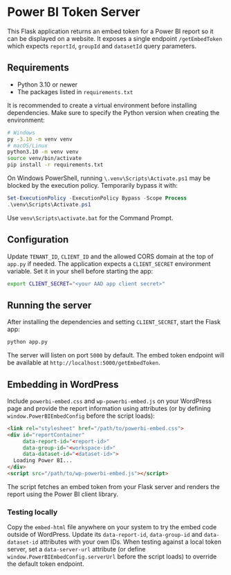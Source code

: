 # Power BI Token Server

This Flask application returns an embed token for a Power BI report so it can be displayed on a website. It exposes a single endpoint `/getEmbedToken` which expects `reportId`, `groupId` and `datasetId` query parameters.

## Requirements

* Python 3.10 or newer
* The packages listed in `requirements.txt`

It is recommended to create a virtual environment before installing dependencies.
Make sure to specify the Python version when creating the environment:

```bash
# Windows
py -3.10 -m venv venv
# macOS/Linux
python3.10 -m venv venv
source venv/bin/activate
pip install -r requirements.txt
```

On Windows PowerShell, running `\.venv\Scripts\Activate.ps1` may be blocked by the execution policy. Temporarily bypass it with:

```powershell
Set-ExecutionPolicy -ExecutionPolicy Bypass -Scope Process
.\venv\Scripts\Activate.ps1
```

Use `venv\Scripts\activate.bat` for the Command Prompt.

## Configuration

Update `TENANT_ID`, `CLIENT_ID` and the allowed CORS domain at the top of `app.py` if needed. The application expects a `CLIENT_SECRET` environment variable. Set it in your shell before starting the app:

```bash
export CLIENT_SECRET="<your AAD app client secret>"
```

## Running the server

After installing the dependencies and setting `CLIENT_SECRET`, start the Flask app:

```bash
python app.py
```

The server will listen on port `5000` by default. The embed token endpoint will be available at `http://localhost:5000/getEmbedToken`.

## Embedding in WordPress

Include `powerbi-embed.css` and `wp-powerbi-embed.js` on your WordPress page and provide the report information using attributes (or by defining `window.PowerBIEmbedConfig` before the script loads):

```html
<link rel="stylesheet" href="/path/to/powerbi-embed.css">
<div id="reportContainer"
     data-report-id="<report-id>"
     data-group-id="<workspace-id>"
     data-dataset-id="<dataset-id>">
  Loading Power BI...
</div>
<script src="/path/to/wp-powerbi-embed.js"></script>
```

The script fetches an embed token from your Flask server and renders the report using the Power BI client library.

### Testing locally

Copy the `embed-html` file anywhere on your system to try the embed code outside of WordPress. Update its `data-report-id`, `data-group-id` and `data-dataset-id` attributes with your own IDs. When testing against a local token server, set a `data-server-url` attribute (or define `window.PowerBIEmbedConfig.serverUrl` before the script loads) to override the default token endpoint.
